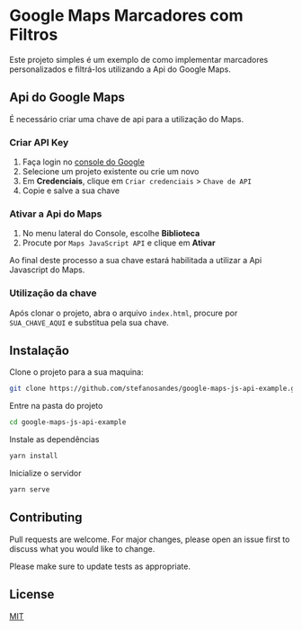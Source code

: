 # Google Maps Marcadores com Filtros

Este projeto simples é um exemplo de como implementar marcadores personalizados e filtrá-los utilizando a Api do Google Maps.

## Api do Google Maps
É necessário criar uma chave de api para a utilização do Maps.

### Criar API Key
1. Faça login no [console do Google](https://console.developers.google.com/apis/dashboard)
2. Selecione um projeto existente ou crie um novo
3. Em **Credenciais**, clique em `Criar credenciais` > `Chave de API`
4. Copie e salve a sua chave

### Ativar a Api do Maps
1. No menu lateral do Console, escolhe **Biblioteca**
2. Procute por `Maps JavaScript API` e clique em **Ativar**

Ao final deste processo a sua chave estará habilitada a utilizar a Api Javascript do Maps.

### Utilização da chave
Após clonar o projeto, abra o arquivo `index.html`, procure por `SUA_CHAVE_AQUI` e substitua pela sua chave.

## Instalação

Clone o projeto para a sua maquina:
```bash
git clone https://github.com/stefanosandes/google-maps-js-api-example.git
```

Entre na pasta do projeto
```bash
cd google-maps-js-api-example
```

Instale as dependências
```bash
yarn install
```

Inicialize o servidor
```bash
yarn serve
```

## Contributing
Pull requests are welcome. For major changes, please open an issue first to discuss what you would like to change.

Please make sure to update tests as appropriate.

## License
[MIT](https://choosealicense.com/licenses/mit/)